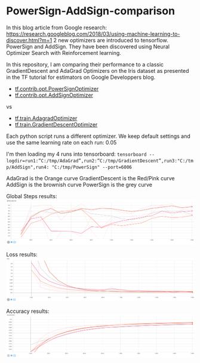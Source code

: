 # PowerSign-AddSign-comparison

In this blog article from Google research: https://research.googleblog.com/2018/03/using-machine-learning-to-discover.html?m=1
2 new optimizers are introduced to tensorflow. PowerSign and AddSign.
They have been discovered using Neural Optimizer Search with Reinforcement learning.

In this repository, I am comparing their performance to a classic GradientDescent and AdaGrad Optimizers on the Iris dataset as presented in the TF tutorial for estimators on Google Developpers blog.

- [tf.contrib.opt.PowerSignOptimizer](https://www.tensorflow.org/versions/master/api_docs/python/tf/contrib/opt/PowerSignOptimizer)
- [tf.contrib.opt.AddSignOptimizer](https://www.tensorflow.org/versions/master/api_docs/python/tf/contrib/opt/AddSignOptimizer)

vs

- [tf.train.AdagradOptimizer](https://www.tensorflow.org/api_docs/python/tf/train/AdagradOptimizer)
- [tf.train.GradientDescentOptimizer](https://www.tensorflow.org/api_docs/python/tf/train/GradientDescentOptimizer)

Each python script runs a different optimizer.
We keep default settings and use the same learning rate on each run: 0.05

I'm then loading my 4 runs into tensorboard:
`tensorboard --logdir=run1:”C:/tmp/AdaGrad”,run2:”C:/tmp/GradientDescent”,run3:"C:/tmp/AddSign",run4:
"C:/tmp/PowerSign" --port=6006`


AdaGrad is the Orange curve
GradientDescent is the Red/Pink curve
AddSign is the brownish curve
PowerSign is the grey curve

Global Steps results: 
![alt text](https://github.com/vincentteyssier/PowerSign-AddSign-comparison/blob/master/screenshots_tensorboard/steps.PNG "Global Steps")

Loss results: 
![alt text](https://github.com/vincentteyssier/PowerSign-AddSign-comparison/blob/master/screenshots_tensorboard/loss.PNG "Loss")

Accuracy results: 
![alt text](https://github.com/vincentteyssier/PowerSign-AddSign-comparison/blob/master/screenshots_tensorboard/ACC.PNG "Accuracy")